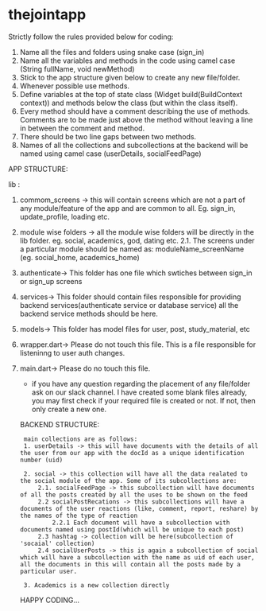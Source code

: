 # thejointapp

Strictly follow the rules provided below for coding:

1. Name all the files and folders using snake case (sign_in)
2. Name all the variables and methods in the code using camel case (String fullName, void newMethod)
3. Stick to the app structure given below to create any new file/folder.
4. Whenever possible use methods.
5. Define variables at the top of state class (Widget build(BuildContext context)) and methods below the class (but within the class itself).
6. Every method should have a comment describing the use of methods. Comments are to be made just above the method without leaving a line in between the comment and method.
7. There should be two line gaps between two methods.
8. Names of all the collections and subcollections at the backend will be named using camel case (userDetails, socialFeedPage)


APP STRUCTURE:

lib :
1. commom_screens -> this will contain screens which are not a part of any module/feature of the app and are common to all. Eg. sign_in, update_profile, loading etc.

2. module wise folders -> all the module wise folders will be directly in the lib folder. eg. social, academics, god, dating etc.
    2.1. The screens under a particular module should be named as:  moduleName_screenName (eg. social_home, academics_home)
    
3.  authenticate-> This folder has one file which swtiches between sign_in or sign_up screens

4. services-> This folder should contain files responsible for providing backend services(authenticate service or database service) all the backend service methods should be here.

5. models-> This folder has model files for user, post, study_material, etc

6. wrapper.dart-> Please do not touch this file. This is a file responsible for listeninng to user auth changes.

7. main.dart-> Please do no touch this file.
    
    * if you have any question regarding the placement of any file/folder ask on our slack channel. I have created some blank files already, you may first check if your required file is created or not. If not, then only create a new one.
    
    
    BACKEND STRUCTURE:
        
        main collections are as follows:
        1. userDetails -> this will have documents with the details of all the user from our app with the docId as a unique identification number (uid)
        
        2. social -> this collection will have all the data realated to the social module of the app. Some of its subcollections are:
            2.1. socialFeedPage -> this subcollection will have documents of all the posts created by all the uses to be shown on the feed 
            2.2 socialPostRecations -> this subcollections will have a documents of the user reactions (like, comment, report, reshare) by the names of the type of reaction
                2.2.1 Each document will have a subcollection with documents named using postId(which will be unique to each post)
            2.3 hashtag -> collection will be here(subcollection of 'socaial' collection)
            2.4 socialUserPosts -> this is again a subcollection of social which will have a subcollection with the name as uid of each user, all the documents in this will contain all the posts made by a particular user.
            
        3. Academics is a new collection directly
        
    
    HAPPY CODING...
    
    
